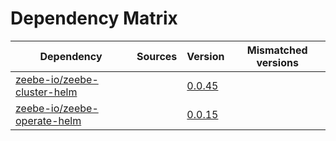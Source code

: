 # Dependency Matrix

Dependency | Sources | Version | Mismatched versions
---------- | ------- | ------- | -------------------
[zeebe-io/zeebe-cluster-helm](https://github.com/zeebe-io/zeebe-cluster-helm) |  | [0.0.45](https://github.com/zeebe-io/zeebe-cluster-helm/releases/tag/v0.0.45) | 
[zeebe-io/zeebe-operate-helm](https://github.com/zeebe-io/zeebe-operate-helm) |  | [0.0.15](https://github.com/zeebe-io/zeebe-operate-helm/releases/tag/v0.0.15) | 
